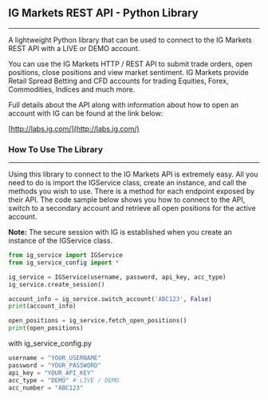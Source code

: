 ## IG Markets REST API - Python Library
--------------------------------------

A lightweight Python library that can be used to connect to the IG Markets REST API with a LIVE or DEMO account.

You can use the IG Markets HTTP / REST API to submit trade orders, open positions, close positions and view market sentiment. IG Markets provide Retail Spread Betting and CFD accounts for trading Equities, Forex, Commodities, Indices and much more.

Full details about the API along with information about how to open an account with IG can be found at the link below:

[http://labs.ig.com/](http://labs.ig.com/)

### How To Use The Library
--------------------------

Using this library to connect to the IG Markets API is extremely easy. All you need to do is import the IGService class, create an instance, and call the methods you wish to use. There is a method for each endpoint exposed by their API. The code sample below shows you how to connect to the API, switch to a secondary account and retrieve all open positions for the active account.

**Note:** The secure session with IG is established when you create an instance of the IGService class.

```python
from ig_service import IGService
from ig_service_config import *

ig_service = IGService(username, password, api_key, acc_type)
ig_service.create_session()

account_info = ig_service.switch_account('ABC123', False)
print(account_info)

open_positions = ig_service.fetch_open_positions()
print(open_positions)
```

with ig_service_config.py

```python
username = "YOUR_USERNAME"
password = "YOUR_PASSWORD"
api_key = "YOUR_API_KEY"
acc_type = "DEMO" # LIVE / DEMO
acc_number = "ABC123"
```
